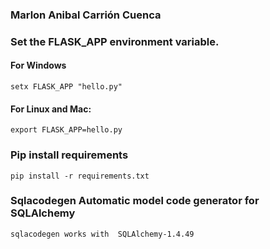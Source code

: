 ### Marlon Anibal Carrión Cuenca

### Set the FLASK_APP environment variable.
#### For Windows
```
setx FLASK_APP "hello.py"
```
#### For Linux and Mac:
```
export FLASK_APP=hello.py
```
### Pip install requirements
```
pip install -r requirements.txt
```
### Sqlacodegen Automatic model code generator for SQLAlchemy
```
sqlacodegen works with  SQLAlchemy-1.4.49
```